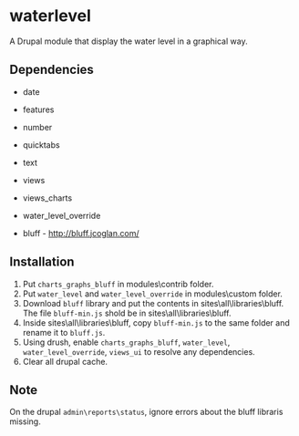 # waterlevel
A Drupal module that display the water level in a graphical way.

Dependencies
------------

* date
* features
* number
* quicktabs
* text
* views
* views_charts
* water_level_override

* bluff - http://bluff.jcoglan.com/

Installation
------------

1. Put `charts_graphs_bluff` in modules\contrib folder.
2. Put `water_level` and  `water_level_override` in modules\custom folder.
3. Download `bluff` library and put the contents in sites\all\libraries\bluff. The file `bluff-min.js` shold be in sites\all\libraries\bluff.
4. Inside sites\all\libraries\bluff, copy `bluff-min.js` to the same folder and rename it to `bluff.js`.
5. Using drush, enable `charts_graphs_bluff`, `water_level`, `water_level_override`, `views_ui` to resolve any dependencies.
6. Clear all drupal cache.

Note
----
On the drupal `admin\reports\status`, ignore errors about the bluff libraris missing.
